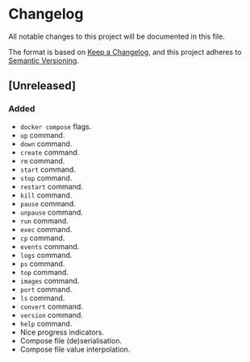 # Changelog

All notable changes to this project will be documented in this file.

The format is based on [Keep a Changelog](https://keepachangelog.com/en/1.0.0/),
and this project adheres to [Semantic Versioning](https://semver.org/spec/v2.0.0.html).

## [Unreleased]

### Added

- `docker compose` flags.
- `up` command.
- `down` command.
- `create` command.
- `rm` command.
- `start` command.
- `stop` command.
- `restart` command.
- `kill` command.
- `pause` command.
- `unpause` command.
- `run` command.
- `exec` command.
- `cp` command.
- `events` command.
- `logs` command.
- `ps` command.
- `top` command.
- `images` command.
- `port` command.
- `ls` command.
- `convert` command.
- `version` command.
- `help` command.
- Nice progress indicators.
- Compose file (de)serialisation.
- Compose file value interpolation.
